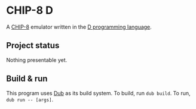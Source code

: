 CHIP-8 D
========

A [CHIP-8][] emulator written in the [D programming language][Dlang].

Project status
--------------

Nothing presentable yet.

Build & run
-----------

This program uses [Dub] as its build system.
To build, run `dub build`.
To run, `dub run -- [args]`.

[CHIP-8]: https://en.wikipedia.org/wiki/CHIP-8
[Dlang]: https://dlang.org/
[Dub]: https://github.com/dlang/dub
